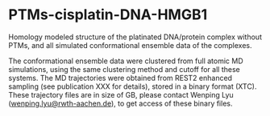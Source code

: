 # PTMs-cisplatin-DNA-HMGB1

Homology modeled structure of the platinated DNA/protein complex without PTMs, and all simulated conformational ensemble data of the complexes.

The conformational ensemble data were clustered from full atomic MD simulations, using the same clustering method and cutoff for all these systems.
The MD trajectories were obtained from REST2 enhanced sampling (see publication XXX for details), stored in a binary format (XTC).
These trajectory files are in size of GB, please contact Wenping Lyu (wenping.lyu@rwth-aachen.de), to get access of these binary files.
